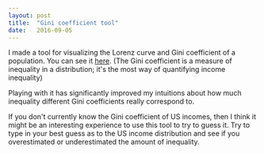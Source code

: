 ```yaml
---
layout: post
title:  "Gini coefficient tool"
date:   2016-09-05
---
```


I made a tool for visualizing the Lorenz curve and Gini coefficient of a population. You can see it [here](http://shlegeris.com/gini). (The Gini coefficient is a measure of inequality in a distribution; it's the most way of quantifying income inequality)

Playing with it has significantly improved my intuitions about how much inequality different Gini coefficients really correspond to.

If you don't currently know the Gini coefficient of US incomes, then I think it might be an interesting experience to use this tool to try to guess it. Try to type in your best guess as to the US income distribution and see if you overestimated or underestimated the amount of inequality.
